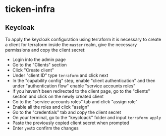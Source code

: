 # ticken-infra

## Keycloak

To apply the keycloak configuration using terraform it is necessary to create a client for terraform inside the `master` realm, give the necessary permissions and copy the client secret:

- Login into the admin page
- Go to the "Clients" section
- Click "Create client"
- Under "client ID" type `terraform` and click next
- In the "capability config" step, enable "client authentication" and then under "authentication flow" enable "service accounts roles"
- If you haven't been redirected to the client page, go to the "clients" section and click on the newly created client 
- Go to the "service accounts roles" tab and click "assign role"
- Enable all the roles and click "assign"
- Go to the "credentials" tab and copy the client secret
- On your terminal, go to the "keycloack" folder and input `terraform apply`
- Paste the previously copied client secret when prompted
- Enter `yes`to confirm the changes
